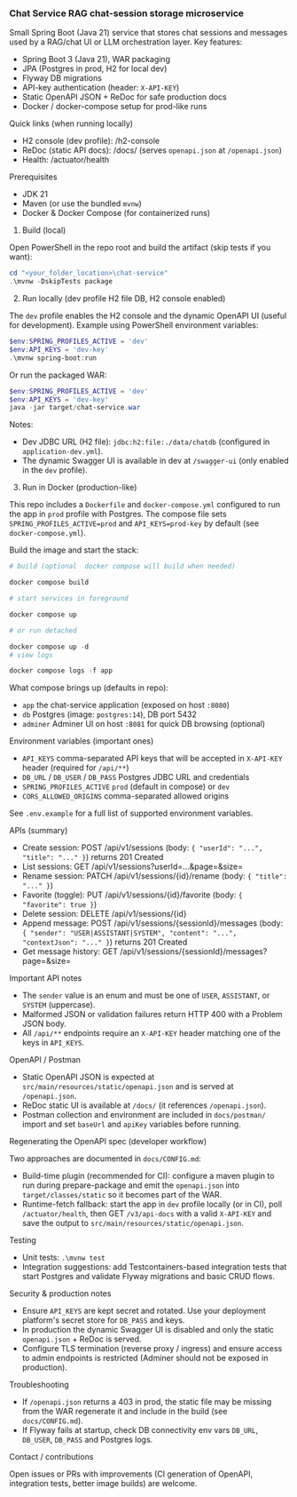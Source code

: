 ﻿### Chat Service  RAG chat-session storage microservice

Small Spring Boot (Java 21) service that stores chat sessions and messages used by a RAG/chat UI or LLM orchestration layer. Key features:

- Spring Boot 3 (Java 21), WAR packaging
- JPA (Postgres in prod, H2 for local dev)
- Flyway DB migrations
- API-key authentication (header: `X-API-KEY`)
- Static OpenAPI JSON + ReDoc for safe production docs
- Docker / docker-compose setup for prod-like runs

Quick links (when running locally)

- H2 console (dev profile): /h2-console
- ReDoc (static API docs): /docs/  (serves `openapi.json` at `/openapi.json`)
- Health: /actuator/health

Prerequisites

- JDK 21
- Maven (or use the bundled `mvnw`)
- Docker & Docker Compose (for containerized runs)

1) Build (local)

Open PowerShell in the repo root and build the artifact (skip tests if you want):

```powershell
cd "<your_folder_location>\chat-service"
.\mvnw -DskipTests package
```

2) Run locally (dev profile  H2 file DB, H2 console enabled)

The `dev` profile enables the H2 console and the dynamic OpenAPI UI (useful for development). Example using PowerShell environment variables:

```powershell
$env:SPRING_PROFILES_ACTIVE = 'dev'
$env:API_KEYS = 'dev-key'
.\mvnw spring-boot:run
```

Or run the packaged WAR:

```powershell
$env:SPRING_PROFILES_ACTIVE = 'dev'
$env:API_KEYS = 'dev-key'
java -jar target/chat-service.war
```

Notes:
- Dev JDBC URL (H2 file): `jdbc:h2:file:./data/chatdb` (configured in `application-dev.yml`).
- The dynamic Swagger UI is available in dev at `/swagger-ui` (only enabled in the `dev` profile).

3) Run in Docker (production-like)

This repo includes a `Dockerfile` and `docker-compose.yml` configured to run the app in `prod` profile with Postgres. The compose file sets `SPRING_PROFILES_ACTIVE=prod` and `API_KEYS=prod-key` by default (see `docker-compose.yml`).

Build the image and start the stack:

```powershell
# build (optional  docker compose will build when needed)

docker compose build

# start services in foreground

docker compose up

# or run detached

docker compose up -d
# view logs

docker compose logs -f app
```

What compose brings up (defaults in repo):

- `app`  the chat-service application (exposed on host `:8080`)
- `db`  Postgres (image: `postgres:14`), DB port 5432
- `adminer`  Adminer UI on host `:8081` for quick DB browsing (optional)

Environment variables (important ones)

- `API_KEYS`  comma-separated API keys that will be accepted in `X-API-KEY` header (required for `/api/**`)
- `DB_URL` / `DB_USER` / `DB_PASS`  Postgres JDBC URL and credentials
- `SPRING_PROFILES_ACTIVE`  `prod` (default in compose) or `dev`
- `CORS_ALLOWED_ORIGINS`  comma-separated allowed origins

See `.env.example` for a full list of supported environment variables.

APIs (summary)

- Create session: POST /api/v1/sessions  (body: `{ "userId": "...", "title": "..." }`)  returns 201 Created
- List sessions: GET /api/v1/sessions?userId=...&page=&size=
- Rename session: PATCH /api/v1/sessions/{id}/rename (body: `{ "title": "..." }`)
- Favorite (toggle): PUT /api/v1/sessions/{id}/favorite (body: `{ "favorite": true }`)
- Delete session: DELETE /api/v1/sessions/{id}
- Append message: POST /api/v1/sessions/{sessionId}/messages (body: `{ "sender": "USER|ASSISTANT|SYSTEM", "content": "...", "contextJson": "..." }`)  returns 201 Created
- Get message history: GET /api/v1/sessions/{sessionId}/messages?page=&size=

Important API notes

- The `sender` value is an enum and must be one of `USER`, `ASSISTANT`, or `SYSTEM` (uppercase).
- Malformed JSON or validation failures return HTTP 400 with a Problem JSON body.
- All `/api/**` endpoints require an `X-API-KEY` header matching one of the keys in `API_KEYS`.

OpenAPI / Postman

- Static OpenAPI JSON is expected at `src/main/resources/static/openapi.json` and is served at `/openapi.json`.
- ReDoc static UI is available at `/docs/` (it references `/openapi.json`).
- Postman collection and environment are included in `docs/postman/`  import and set `baseUrl` and `apiKey` variables before running.

Regenerating the OpenAPI spec (developer workflow)

Two approaches are documented in `docs/CONFIG.md`:

- Build-time plugin (recommended for CI): configure a maven plugin to run during prepare-package and emit the `openapi.json` into `target/classes/static` so it becomes part of the WAR.
- Runtime-fetch fallback: start the app in `dev` profile locally (or in CI), poll `/actuator/health`, then GET `/v3/api-docs` with a valid `X-API-KEY` and save the output to `src/main/resources/static/openapi.json`.

Testing

- Unit tests: `.\mvnw test`
- Integration suggestions: add Testcontainers-based integration tests that start Postgres and validate Flyway migrations and basic CRUD flows.

Security & production notes

- Ensure `API_KEYS` are kept secret and rotated. Use your deployment platform's secret store for `DB_PASS` and keys.
- In production the dynamic Swagger UI is disabled and only the static `openapi.json` + ReDoc is served.
- Configure TLS termination (reverse proxy / ingress) and ensure access to admin endpoints is restricted (Adminer should not be exposed in production).

Troubleshooting

- If `/openapi.json` returns a 403 in prod, the static file may be missing from the WAR  regenerate it and include in the build (see `docs/CONFIG.md`).
- If Flyway fails at startup, check DB connectivity env vars `DB_URL`, `DB_USER`, `DB_PASS` and Postgres logs.

Contact / contributions

Open issues or PRs with improvements (CI generation of OpenAPI, integration tests, better image builds) are welcome.
